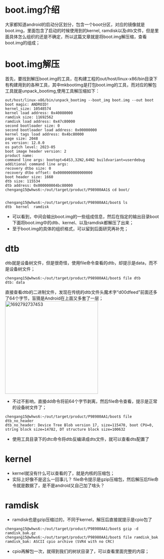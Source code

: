 # boot.img介绍
大家都知道android的启动分区划分，包含一个boot分区，对应的镜像就是boot.img，里面包含了启动的时候使用到的kernel, ramdisk以及dtb文件，但是里面具体怎么组织的还是不确定，所以这篇文章就是将boot.img解压缩，查看boot.img的组成；
# boot.img解压
首先，要找到解压boot.img的工具，在构建工程的out/host/linux-x86/bin目录下有构建用到的各种工具，其中mkbootimg是打包boot.img的工具，而对应的解包工具就是unpack_bootimg,使用工具解压缩如下：
```
out/host/linux-x86/bin/unpack_bootimg --boot_img boot.img --out boot
boot magic: ANDROID!
kernel_size: 10548574
kernel load address: 0x40080000
ramdisk size: 11692562
ramdisk load address: 0x47c80000
second bootloader size: 0
second bootloader load address: 0x00000000
kernel tags load address: 0x4bc80000
page size: 2048
os version: 12.0.0
os patch level: 2023-05
boot image header version: 2
product name: 
command line args: bootopt=64S3,32N2,64N2 buildvariant=userdebug
additional command line args: 
recovery dtbo size: 0
recovery dtbo offset: 0x0000000000000000
boot header size: 1660
dtb size: 115534
dtb address: 0x000000004bc80000
chengang15@whws6:~/out/target/product/P98980AA1$ cd boot/


chengang15@whws6:~/out/target/product/P98980AA1/boot$ ls
dtb  kernel  ramdisk
```
- 可以看到，中间会输出boot.img的一些组成信息，然后在指定的输出目录boot下面将boot.img中的dtb、kernel、以及ramdisk都解压了出来；
- 至于boot.img的具体的组织格式，可以留到后面研究再补充；
# dtb
dtb就是设备树文件，但是很奇怪，使用file命令查看的dtb，却提示是data，而不是设备树文件；
```
chengang15@whws6:~/out/target/product/P98980AA1/boot$ file dtb 
dtb: data
```
直接查看dtb的二进制文件，发现在传统的dtb文件头魔术字“d00dfeed”前面还多了64个字节，盲猜是Android在上面又多套了一层；
<img width="304" alt="1692792737453" src="https://github.com/bryan-sz/android/assets/65610624/17a9604b-2a58-4841-8f20-4671bca20cb6">
- 不过不影响，直接dd命令将前64个字节剥离，然后file命令查看，提示是正常的设备树文件了；
```
chengang15@whws6:~/out/target/product/P98980AA1/boot$ file dtb_no_header 
dtb_no_header: Device Tree Blob version 17, size=115470, boot CPU=0, string block size=14782, DT structure block size=100632
```
- 使用工具目录下的dtc命令将dtb反编译成dts文件，就可以查看dts配置了
# kernel
- kernel就没有什么可以查看的了，就是内核的压缩包；
- 实际上好像不是这么一回事儿？ file命令提示是gzip压缩包，然后解压后file命令就是数据了，是不是android又自己加了啥头？
# ramdisk
- ramdisk也是gzip压缩过的，不同于kernel，解压后直接就提示是cpio包了
```
chengang15@whws6:~/out/target/product/P98980AA1/boot$ gzip -d ramdisk_bak.gz 
chengang15@whws6:~/out/target/product/P98980AA1/boot$ file ramdisk_bak 
ramdisk_bak: ASCII cpio archive (SVR4 with no CRC)
```
- cpio再解包一次，就得到我们的树状目录了，可以查看里面完整的内容；
